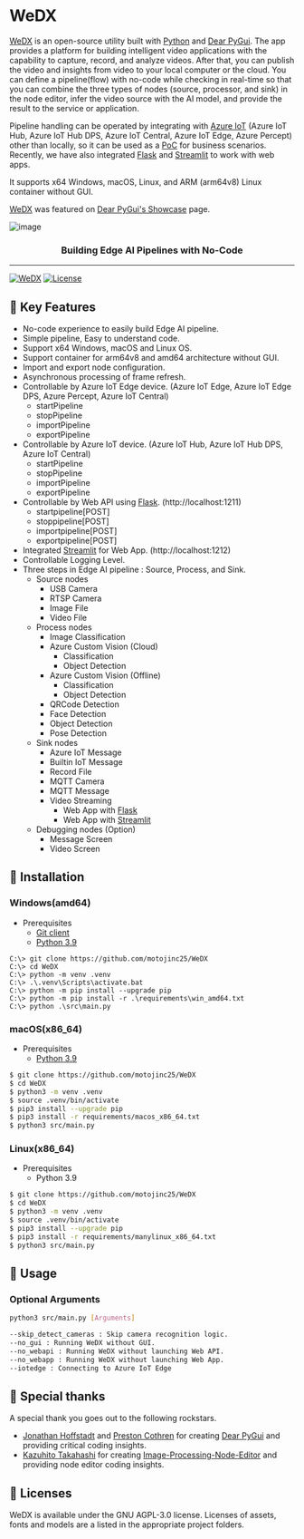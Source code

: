 # WeDX

[WeDX](https://github.com/motojinc25/WeDX/) is an open-source utility built with [Python](https://www.python.org/) and [Dear PyGui](https://github.com/hoffstadt/DearPyGui). The app provides a platform for building intelligent video applications with the capability to capture, record, and analyze videos. After that, you can publish the video and insights from video to your local computer or the cloud. You can define a pipeline(flow) with no-code while checking in real-time so that you can combine the three types of nodes (source, processor, and sink) in the node editor, infer the video source with the AI model, and provide the result to the service or application. 

Pipeline handling can be operated by integrating with [Azure IoT](https://azure.microsoft.com/en-us/solutions/iot/) (Azure IoT Hub, Azure IoT Hub DPS, Azure IoT Central, Azure IoT Edge, Azure Percept) other than locally, so it can be used as a [PoC](https://en.wikipedia.org/wiki/Proof_of_concept) for business scenarios. Recently, we have also integrated [Flask](https://flask.palletsprojects.com/) and [Streamlit](https://streamlit.io/) to work with web apps.

It supports x64 Windows, macOS, Linux, and ARM (arm64v8) Linux container without GUI.

[WeDX](https://github.com/motojinc25/WeDX/) was featured on [Dear PyGui's Showcase](https://github.com/hoffstadt/DearPyGui/wiki/Dear-PyGui-Showcase#wedx) page.

![image](docs/assets/images/wedx_0.10.0.gif)

<div align="center">

### Building Edge AI Pipelines with No-Code

</div>

----

[![WeDX](https://img.shields.io/badge/WeDX-0.11.0-brightgreen)](https://github.com/motojinc25/WeDX/releases/tag/wedx-0.11.0)
[![License](https://img.shields.io/badge/license-AGPL--3.0-blue)](https://www.gnu.org/licenses/agpl-3.0.html)


## 📌 Key Features

- No-code experience to easily build Edge AI pipeline.
- Simple pipeline, Easy to understand code.
- Support x64 Windows, macOS and Linux OS.
- Support container for arm64v8 and amd64 architecture without GUI.
- Import and export node configuration.
- Asynchronous processing of frame refresh.
- Controllable by Azure IoT Edge device. (Azure IoT Edge, Azure IoT Edge DPS, Azure Percept, Azure IoT Central)
  - startPipeline
  - stopPipeline
  - importPipeline
  - exportPipeline
- Controllable by Azure IoT device. (Azure IoT Hub, Azure IoT Hub DPS, Azure IoT Central)
  - startPipeline
  - stopPipeline
  - importPipeline
  - exportPipeline
- Controllable by Web API using [Flask](https://flask.palletsprojects.com/). (http://localhost:1211)
  - startpipeline[POST]
  - stoppipeline[POST]
  - importpipeline[POST]
  - exportpipeline[POST]
- Integrated [Streamlit](https://streamlit.io/) for Web App. (http://localhost:1212)
- Controllable Logging Level.
- Three steps in Edge AI pipeline : Source, Process, and Sink.
  - Source nodes
    - USB Camera
    - RTSP Camera
    - Image File
    - Video File
  - Process nodes
    - Image Classification
    - Azure Custom Vision (Cloud)
      - Classification
      - Object Detection
    - Azure Custom Vision (Offline)
      - Classification
      - Object Detection
    - QRCode Detection
    - Face Detection
    - Object Detection
    - Pose Detection
  - Sink nodes
    - Azure IoT Message
    - Builtin IoT Message
    - Record File
    - MQTT Camera
    - MQTT Message
    - Video Streaming
      - Web App with [Flask](https://flask.palletsprojects.com/)
      - Web App with [Streamlit](https://streamlit.io/)
  - Debugging nodes (Option)
    - Message Screen
    - Video Screen


## 📌 Installation

### Windows(amd64)

- Prerequisites
  - [Git client](https://git-scm.com/downloads/)
  - [Python 3.9](https://www.python.org/downloads/windows/)

```
C:\> git clone https://github.com/motojinc25/WeDX
C:\> cd WeDX
C:\> python -m venv .venv
C:\> .\.venv\Scripts\activate.bat
C:\> python -m pip install --upgrade pip
C:\> python -m pip install -r .\requirements\win_amd64.txt
C:\> python .\src\main.py
```

### macOS(x86_64)

- Prerequisites
  - [Python 3.9](https://www.python.org/downloads/macos/)

```bash
$ git clone https://github.com/motojinc25/WeDX
$ cd WeDX
$ python3 -m venv .venv
$ source .venv/bin/activate
$ pip3 install --upgrade pip
$ pip3 install -r requirements/macos_x86_64.txt
$ python3 src/main.py
```

### Linux(x86_64)

- Prerequisites
  - Python 3.9

```bash
$ git clone https://github.com/motojinc25/WeDX
$ cd WeDX
$ python3 -m venv .venv
$ source .venv/bin/activate
$ pip3 install --upgrade pip
$ pip3 install -r requirements/manylinux_x86_64.txt
$ python3 src/main.py
```


## 📌 Usage

### Optional Arguments

```bash
python3 src/main.py [Arguments]

--skip_detect_cameras : Skip camera recognition logic.
--no_gui : Running WeDX without GUI.
--no_webapi : Running WeDX without launching Web API.
--no_webapp : Running WeDX without launching Web App.
--iotedge : Connecting to Azure IoT Edge
```


## 📌 Special thanks

A special thank you goes out to the following rockstars.

- [Jonathan Hoffstadt](https://github.com/hoffstadt) and [Preston Cothren](https://github.com/Pcothren) for creating [Dear PyGui](https://github.com/hoffstadt/DearPyGui/) and providing critical coding insights.
- [Kazuhito Takahashi](https://github.com/Kazuhito00) for creating [Image-Processing-Node-Editor](https://github.com/Kazuhito00/Image-Processing-Node-Editor) and providing node editor coding insights.


## 📌 Licenses

WeDX is available under the GNU AGPL-3.0 license. Licenses of assets, fonts and models are a listed in the appropriate project folders.
